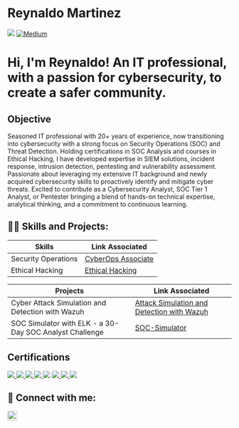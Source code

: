 # Reynaldo Martinez
<a href="https://www.linkedin.com/in/cyberey/"><img src="https://img.shields.io/badge/-LinkedIn-0072b1?&style=for-the-badge&logo=linkedin&logoColor=white" /></a>
[![Medium](https://img.shields.io/badge/Medium-12100E?style=for-the-badge&logo=medium&logoColor=white)](https://medium.com/@itramp12)

<h1>Hi, I'm Reynaldo! An IT professional, with a passion for cybersecurity, to create a safer community.

 ## Objective

Seasoned IT professional with 20+ years of experience, now transitioning into cybersecurity with a strong focus on Security Operations (SOC) and Threat Detection. Holding certifications in SOC Analysis and courses in Ethical Hacking, I have developed expertise in SIEM solutions, incident response, intrusion detection, pentesting and vulnerability assessment. Passionate about leveraging my extensive IT background and newly acquired cybersecurity skills to proactively identify and mitigate cyber threats. Excited to contribute as a Cybersecurity Analyst, SOC Tier 1 Analyst, or Pentester bringing a blend of hands-on technical expertise, analytical thinking, and a commitment to continuous learning.

<h2>👨‍💻 Skills and Projects:</h2>


| Skills                               | Link Associated           |
|-----------------------------------------------|----------------------------|
| Security Operations                           | [CyberOps Associate](https://www.credly.com/badges/9c869131-0e26-4f52-b167-3e52e427a464)|
| Ethical Hacking                               | [Ethical Hacking](https://www.credly.com/badges/afa277e5-ac94-42f4-93ba-ddfc9b76d029/linked_in_profile)|


| Projects                              | Link Associated           |
|-----------------------------------------------|----------------------------|
| Cyber Attack Simulation and Detection with Wazuh       | [Attack Simulation and Detection with Wazuh](https://github.com/ReynaldoAMartinez/Attack-Simulation-and-Detection-with-Wazuh/tree/main)|
| SOC Simulator with ELK - a 30-Day SOC Analyst Challenge| [SOC-Simulator](https://github.com/ReynaldoAMartinez/SOC-Simulator)|

<!-- This is a comment in Markdown. It won't be visible on GitHub. -->
<!-- 
<h2>📺 Popular YouTube Videos</h2>

- [How to get into Cybersecurity Starting From Zero](https://www.youtube.com/watch?v=a83ASGn_V_s)
- [A Day in the Life of a Cybersecurity Anayst](https://www.youtube.com/watch?v=uHy3oM7NnoU)
- [How to Create a KeyLogger (C#)](https://www.youtube.com/watch?v=N-L9hklSlNk)
- [Ransomware Demonstration (C#)](https://www.youtube.com/watch?v=OfvdQeh79s0)
- [Is WGU Legit?](https://www.youtube.com/watch?v=E2MwRWxDBkA)
-->


<!--
**joshmadakor1/joshmadakor1** is a ✨ _special_ ✨ repository because its `README.md` (this file) appears on your GitHub profile.

Here are some ideas to get you started:

- 🔭 I’m currently working on ...
- 🌱 I’m currently learning ...
- 👯 I’m looking to collaborate on ...
- 🤔 I’m looking for help with ...
- 💬 Ask me about ...
- 📫 How to reach me: ...
- 😄 Pronouns: ...
- ⚡ Fun fact: ...
-->


## Certifications

<div>
<a href=https://www.credly.com/badges/0c769d83-11c1-4276-bb22-bfbe187b6a5d/linked_in_profile>
  <img src="https://img.shields.io/badge/-A%2B-FF0000?&style=for-the-badge&logo=CompTIA&logoColor=white" />
</a>
<a href=https://www.credly.com/badges/29fc38e5-d03f-4af5-9eda-2764d73b7fbf/public_url>
  <img src="https://img.shields.io/badge/-Security%2B-FF0000?&style=for-the-badge&logo=CompTIA&logoColor=white" />
</a>

<a href=https://www.credly.com/badges/4d66c967-be92-4c57-b125-f7d4336dec7e/public_url>
  <img src="https://img.shields.io/badge/-CySA%2B-FF0000?&style=for-the-badge&logo=CompTIA&logoColor=white" />
</a>

<a href=https://www.axelos.com/successful-candidates-register>
  <img src="https://img.shields.io/badge/-ITIL-4D4D4D?&style=for-the-badge&logo=CompTIA&logoColor=white" />
</a>

<img src="https://img.shields.io/badge/-Apple ACTC-800080?&style=for-the-badge&logoColor=white" />

<a href=https://cs.lpi.org/caf/Xamman/certification/verify/LPI000472310/l3vf5usn6h>
  <img src="https://img.shields.io/badge/-Linux-000080?&style=for-the-badge&logoColor=white" />
</a>
<a href=https://www.credly.com/badges/649b434b-d6db-4a18-adec-81fd4f2aa2f4/linked_in_profile>
  <img src="https://img.shields.io/badge/-ISC2 CC-2E8B57?&style=for-the-badge&logoColor=white" />
</a>
<a href=https://www.credly.com/badges/8a929ed7-0b8d-4c6b-b553-4b86e4c53b1f/linked_in_profile>
  <img src="https://img.shields.io/badge/-Cisco CyberOps-0073CF?&style=for-the-badge&logoColor=white" />
</a>
</div>

<h2> 🤳 Connect with me:</h2>

[<img align="left" alt="ReynaldoMartinez | LinkedIn" width="22px" src="[https://www.linkedin.com/in/cyberey/" />][linkedin]

[linkedin]: <a href="https://www.linkedin.com/in/cyberey/">


